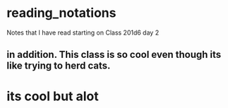 # reading_notations
Notes that I have read starting on Class 201d6 day 2 

## in addition. This class is so cool even though its like trying to herd cats.
# its cool but alot 
